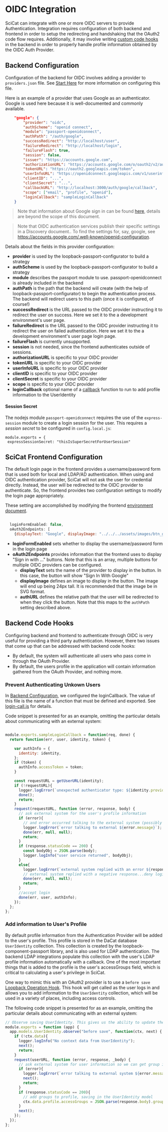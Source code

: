 # OIDC Integration
SciCat can integrate with one or more OIDC servers to provide Authentication. Integration requires configuration of both backend and frontend in order to setup the redirecting and handshaking that the OAuth2 code flow requires. Additionally, it may involve writing [custom code hooks](#backend-code-hooks)  in the backend in order to properly handle profile information obtained by the OIDC Auth Provider.

## Backend Configuration
Configuration of the backend for OIDC involves adding a provider to `providers.json` file. See [Start Here](./StartHere.md) for more information on configuring this file.

Here is an example of a provider that uses Google as an authenticator. Google is used here because it is well-documented and commonly available.

```json
    "google": {
        "provider": "oidc",
        "authScheme": "openid connect",
        "module": "passport-openidconnect",
        "authPath": "/auth/google",
        "successRedirect": "http://localhost/user",
        "failureRedirect": "http://localhost/login",
        "failureFlash": true,
        "session": false,
        "issuer": "https://accounts.google.com",
        "authorizationURL": "https://accounts.google.com/o/oauth2/v2/auth",
        "tokenURL": "https://oauth2.googleapis.com/token",
        "userInfoURL": "https://openidconnect.googleapis.com/v1/userinfo",
        "clientID": "...",
        "clientSecret": "...",
        "callbackURL": "http://localhost:3000/auth/google/callback",
        "scope": ["email", "profile", "openid"],
        "loginCallback": "sampleLoginCallback"
    }
```
> Note that information about Google sign in can be found [here](https://developers.google.com/identity/protocols/oauth2/openid-connect), details are beyond the scope of this document.


> Note that OIDC authentication services publish their specific settings in a Discovery document.. To find the settings for, say, google, see <https://accounts.google.com/.well-known/openid-configuration>.

Details about the fields in this provider configuration:
* **provider** is used by the loopback-passport-configurator to build a strategy
* **authScheme** is used by the loopback-passport-configurator to build a strategy
* **module** describes the passport module to use. passport-openidconnect is already included in the backend
* **authPath** is the path that the backend will create (with the help of loopback-passport-configurator) to begin the authentication process. The backend will redirect users to this path (once it is configured, of course!)
* **successRedirect** is the URL passed to the OIDC provider instructing it to redirect the user on success. Here we set it to the a development environment's user page.
* **failureRedirect** is the URL passed to the OIDC provider instructing it to redirect the user on failed authentication. Here we set it to the a development environment's user page login page.
* **failureFlash** is currently unsupported.
* **session** is not needed, since the frontend authenticates outside of sessions.
* **authorizationURL** is specific to your OIDC provider
* **tokenURL** is specific to your OIDC provider
* **userInfoURL** is specific to your OIDC provider
* **clientID** is specific to your OIDC provider
* **clientSecret** is specific to your OIDC provider
* **scope** is specific to your OIDC provider
* **loginCallback** optional name of a [callback](#configure-callback) function to run to add profile information to the UserIdentity

#### Session Secret 
The nodejs module `passport-openidconnect` requires the use of the `express-session` module
to create a login session for the user.
 This requires a _session secret_ to be configured in `config.local.js`:
 ```
 module.exports = {
  expressSessionSecret: "thisIsSuperSecretForUserSession"
 ```

## SciCat Frontend Configuration 

The default login page in the frontend provides a username/password form that is used both for local and LDAP/AD authentication. When using and OIDC authentication provider, SciCat will not ask the user for credential directly. Instead, the user will be redirected to the OIDC provider to authenticate. So, the frontend provides two configuration settings to modify the login page appropriately.

These setting are accomplished by modifying the frontend [environment document](./Environment.md). 

```javascript
  
  loginFormEnabled: false,
  oAuth2Endpoints: [
    {displayText: "Google", displayImage: "../../../assets/images/btn_google_light_normal_ios.svg", authURL: "auth/google"}]

```


* **loginFormEnabled** sets whether to display the username/password form in the login page
* **oAuth2Endpoints** provides information that the frontend uses to display "Sign in with ..." buttons. Note that this is an array, multiple buttons for multiple OIDC providers can be configured.
  * **displayText** sets the name of the provider to display in the button. In this case, the button will show "Sign In With Google"
  * **displayImage** defines an image to display in the button. The image will end up being 24px tall. It is recommended that the image be in SVG format.
  * **authURL** defines the relative path that the user will be redirected to when they click the button. Note that this maps to the `authPath` setting described above.

## Backend Code Hooks

Configuring backend and frontend to authenticate through OIDC is very useful for providing a third party authentication. However, there two issues that come up that can be addressed with backend code hooks:

* By default, the system will authenticate all users who pass come in through the OAuth Provider. 
* By default, the users profile in the application will contain information gathered from the OAuth Provider, and nothing more.

### Prevent Authenticating Unkown Users

In [Backend Configuration](#backend-configuration), we configured the loginCallback. The value of this file is the name of a function that must be defined and exported. See [login-call.js](https://github.com/SciCatProject/backend/blob/develop/server/boot/login-callbacks.js) for details.

Code snippet is presented for as an example, omitting the particular details about communicating with an external system:

```javascript

module.exports.sampleLoginCallback = function(req, done) {
  return function(err, user, identity, token) {

    var authInfo = {
      identity: identity,
    };
    if (token) {
      authInfo.accessToken = token;
    }

    const requestURL = getUserURL(identity);
    if (!requestURL){
      logger.logError(`unexpected authenticator type: ${identity.provider}`);
      done();
      return;
    }
    request(requestURL, function (error, response, body) {
      // ask external system for the user's profile information
      if (error){
        // and error occurred talking to the external system (possibly from a connection issue)...deny login
        logger.logError(`error talking to external ${error.message}`);
        done(err, null, null);
        return;
      }
      if (response.statusCode == 200) {
        const bodyObj = JSON.parse(body);
        logger.logInfo("user service returned", bodyObj);
      }
      else{
        logger.logError(`external system replied with an error ${response.statusCode} - ${body}.`);
        // external system replied with a negative response...deny login
        done(err, null, null);
        return;
      }
      //accept login
      done(err, user, authInfo);
    });
  };
};
```
### Add information to User's Profile 

By default profile information from the Authentication Provider will be added to the user's profile. This profile is stored in the DaCat database `UserIdentity` collection. This collection is created by the loopback-component-passport library, and is also used for LDAP authentication. The backend LDAP integrations populate this collection with the user's LDAP profile information automatically with a callback. One of the most important things that is added to the profile is the user's accessGroups field, which is critical to calculating a user's privilege in SciCat.

One way to mimic this with an OAuth2 provider is to use a `before save` [Loopback Operation Hook](https://loopback.io/doc/en/lb3/Operation-hooks.html). This hook will get called as the user logs in and allows you to add information to the `UserIdentity` collection, which will be used in a variety of places, including access controls.

The following code snippet is presented for as an example, omitting the particular details about communicating with an external system:

```javascript
// Observe saving UserIdentity. This gives us the ability to update the user profile with facility-specific groups
module.exports = function (app) {
  app.models.UserIdentity.observe("before save", function(ctx, next) {
    if (!ctx.data){
      logger.logInfo("No context data from UserIdentity");
      next();
      return;
    }
    request(userURL, function (error, response, _body) {
      // ask external system for user information so we can get group info
      if (error){
        logger.logError(`error talking to external system ${error.message}`);
        next();
        return;
      }
      if (response.statusCode == 200){
        // add groups to profile, saving in the UserIdentity model
        ctx.data.profile.accessGroups = JSON.parse(response.body).groups;
      }
      next();
    });
  });
};
```
